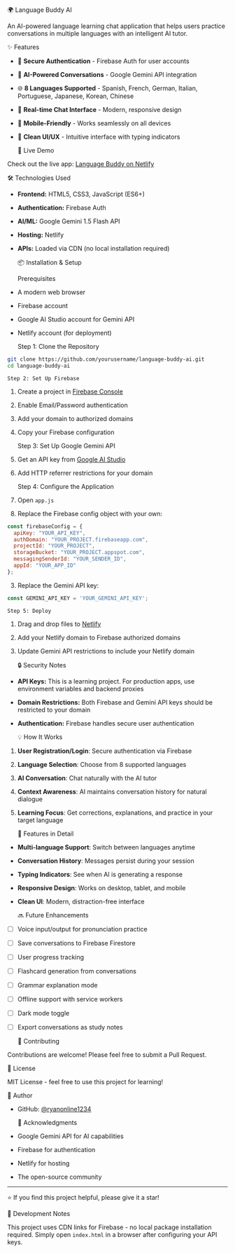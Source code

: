   🌍 Language Buddy AI

An AI-powered language learning chat application that helps users practice conversations in multiple languages with an intelligent AI tutor.

   ✨ Features

- 🔐 **Secure Authentication** - Firebase Auth for user accounts
- 🤖 **AI-Powered Conversations** - Google Gemini API integration
- 🌐 **8 Languages Supported** - Spanish, French, German, Italian, Portuguese, Japanese, Korean, Chinese
- 💬 **Real-time Chat Interface** - Modern, responsive design
- 📱 **Mobile-Friendly** - Works seamlessly on all devices
- 🎨 **Clean UI/UX** - Intuitive interface with typing indicators

   🚀 Live Demo

Check out the live app: [Language Buddy on Netlify](https://adorable-puffpuff-fc6e40.netlify.app/)

   🛠️ Technologies Used

- **Frontend:** HTML5, CSS3, JavaScript (ES6+)
- **Authentication:** Firebase Auth
- **AI/ML:** Google Gemini 1.5 Flash API
- **Hosting:** Netlify
- **APIs:** Loaded via CDN (no local installation required)

   📦 Installation & Setup

    Prerequisites
- A modern web browser
- Firebase account
- Google AI Studio account for Gemini API
- Netlify account (for deployment)

    Step 1: Clone the Repository
```bash
git clone https://github.com/yourusername/language-buddy-ai.git
cd language-buddy-ai
```

    Step 2: Set Up Firebase
1. Create a project in [Firebase Console](https://console.firebase.google.com)
2. Enable Email/Password authentication
3. Add your domain to authorized domains
4. Copy your Firebase configuration

    Step 3: Set Up Google Gemini API
1. Get an API key from [Google AI Studio](https://makersuite.google.com/app/apikey)
2. Add HTTP referrer restrictions for your domain

    Step 4: Configure the Application
1. Open `app.js`
2. Replace the Firebase config object with your own:
```javascript
const firebaseConfig = {
  apiKey: "YOUR_API_KEY",
  authDomain: "YOUR_PROJECT.firebaseapp.com",
  projectId: "YOUR_PROJECT",
  storageBucket: "YOUR_PROJECT.appspot.com",
  messagingSenderId: "YOUR_SENDER_ID",
  appId: "YOUR_APP_ID"
};
```
3. Replace the Gemini API key:
```javascript
const GEMINI_API_KEY = 'YOUR_GEMINI_API_KEY';
```

    Step 5: Deploy
1. Drag and drop files to [Netlify](https://netlify.com)
2. Add your Netlify domain to Firebase authorized domains
3. Update Gemini API restrictions to include your Netlify domain

   🔒 Security Notes

- **API Keys:** This is a learning project. For production apps, use environment variables and backend proxies
- **Domain Restrictions:** Both Firebase and Gemini API keys should be restricted to your domain
- **Authentication:** Firebase handles secure user authentication

   💡 How It Works

1. **User Registration/Login**: Secure authentication via Firebase
2. **Language Selection**: Choose from 8 supported languages
3. **AI Conversation**: Chat naturally with the AI tutor
4. **Context Awareness**: AI maintains conversation history for natural dialogue
5. **Learning Focus**: Get corrections, explanations, and practice in your target language

   🎯 Features in Detail

- **Multi-language Support**: Switch between languages anytime
- **Conversation History**: Messages persist during your session
- **Typing Indicators**: See when AI is generating a response
- **Responsive Design**: Works on desktop, tablet, and mobile
- **Clean UI**: Modern, distraction-free interface

   🔜 Future Enhancements

- [ ] Voice input/output for pronunciation practice
- [ ] Save conversations to Firebase Firestore
- [ ] User progress tracking
- [ ] Flashcard generation from conversations
- [ ] Grammar explanation mode
- [ ] Offline support with service workers
- [ ] Dark mode toggle
- [ ] Export conversations as study notes

   🤝 Contributing

Contributions are welcome! Please feel free to submit a Pull Request.

   📄 License

MIT License - feel free to use this project for learning!

   👤 Author

- GitHub: [@ryanonline1234](https://github.com/ryanonline1234)

   🙏 Acknowledgments

- Google Gemini API for AI capabilities
- Firebase for authentication
- Netlify for hosting
- The open-source community

---

⭐ If you find this project helpful, please give it a star!

   📝 Development Notes


This project uses CDN links for Firebase - no local package installation required. Simply open `index.html` in a browser after configuring your API keys.



